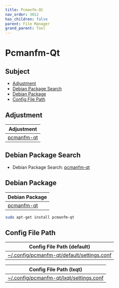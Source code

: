 ```yaml
---
title: Pcmanfm-Qt
nav_order: 3012
has_children: false
parent: File Manager
grand_parent: Tool
---
```



# Pcmanfm-Qt


## Subject

* [Adjustment](#adjustment)
* [Debian Package Search](#debian-package-search)
* [Debian Package](#debian-package)
* [Config File Path](#config-file-path)


## Adjustment

| Adjustment |
| --- |
| [pcmanfm-qt](https://github.com/samwhelp/debian-adjustment/tree/main/prototype/main/tool-config/part/pcmanfm-qt) |


## Debian Package Search

* Debian Package Search: [pcmanfm-qt](https://packages.debian.org/search?searchon=names&keywords=pcmanfm-qt)


## Debian Package

| Debian Package |
| --- |
| [pcmanfm-qt](https://packages.debian.org/stable/pcmanfm-qt) |

``` sh
sudo apt-get install pcmanfm-qt
```


## Config File Path

| Config File Path (default) |
| --- |
| [~/.config/pcmanfm-qt/default/settings.conf](https://github.com/samwhelp/debian-adjustment/blob/main/prototype/tool/pcmanfm-qt/asset/overlay/etc/skel/.config/pcmanfm-qt/default/settings.conf) |


| Config File Path (lxqt) |
| --- |
| [~/.config/pcmanfm-qt/lxqt/settings.conf](https://github.com/samwhelp/debian-adjustment/blob/main/prototype/tool/pcmanfm-qt/asset/overlay/etc/skel/.config/pcmanfm-qt/lxqt/settings.conf) |
